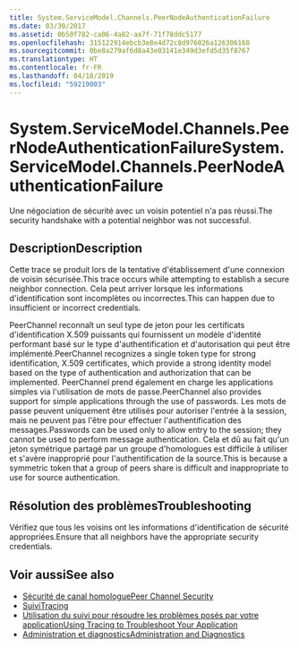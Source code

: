 ```yaml
---
title: System.ServiceModel.Channels.PeerNodeAuthenticationFailure
ms.date: 03/30/2017
ms.assetid: 0b50f782-ca06-4a82-aa7f-71f78ddc5177
ms.openlocfilehash: 315122914ebcb3e8e4d72c8d976026a126306168
ms.sourcegitcommit: 0be8a279af6d8a43e03141e349d3efd5d35f8767
ms.translationtype: HT
ms.contentlocale: fr-FR
ms.lasthandoff: 04/18/2019
ms.locfileid: "59219003"
---
```

# <a name="systemservicemodelchannelspeernodeauthenticationfailure"></a><span data-ttu-id="58767-102">System.ServiceModel.Channels.PeerNodeAuthenticationFailure</span><span class="sxs-lookup"><span data-stu-id="58767-102">System.ServiceModel.Channels.PeerNodeAuthenticationFailure</span></span>
<span data-ttu-id="58767-103">Une négociation de sécurité avec un voisin potentiel n'a pas réussi.</span><span class="sxs-lookup"><span data-stu-id="58767-103">The security handshake with a potential neighbor was not successful.</span></span>  
  
## <a name="description"></a><span data-ttu-id="58767-104">Description</span><span class="sxs-lookup"><span data-stu-id="58767-104">Description</span></span>  
 <span data-ttu-id="58767-105">Cette trace se produit lors de la tentative d'établissement d'une connexion de voisin sécurisée.</span><span class="sxs-lookup"><span data-stu-id="58767-105">This trace occurs while attempting to establish a secure neighbor connection.</span></span> <span data-ttu-id="58767-106">Cela peut arriver lorsque les informations d'identification sont incomplètes ou incorrectes.</span><span class="sxs-lookup"><span data-stu-id="58767-106">This can happen due to insufficient or incorrect credentials.</span></span>  
  
 <span data-ttu-id="58767-107">PeerChannel reconnaît un seul type de jeton pour les certificats d'identification X.509 puissants qui fournissent un modèle d'identité performant basé sur le type d'authentification et d'autorisation qui peut être implémenté.</span><span class="sxs-lookup"><span data-stu-id="58767-107">PeerChannel recognizes a single token type for strong identification, X.509 certificates, which provide a strong identity model based on the type of authentication and authorization that can be implemented.</span></span> <span data-ttu-id="58767-108">PeerChannel prend également en charge les applications simples via l'utilisation de mots de passe.</span><span class="sxs-lookup"><span data-stu-id="58767-108">PeerChannel also provides support for simple applications through the use of passwords.</span></span> <span data-ttu-id="58767-109">Les mots de passe peuvent uniquement être utilisés pour autoriser l'entrée à la session, mais ne peuvent pas l'être pour effectuer l'authentification des messages.</span><span class="sxs-lookup"><span data-stu-id="58767-109">Passwords can be used only to allow entry to the session; they cannot be used to perform message authentication.</span></span> <span data-ttu-id="58767-110">Cela et dû au fait qu'un jeton symétrique partagé par un groupe d'homologues est difficile à utiliser et s'avère inapproprié pour l'authentification de la source.</span><span class="sxs-lookup"><span data-stu-id="58767-110">This is because a symmetric token that a group of peers share is difficult and inappropriate to use for source authentication.</span></span>  
  
## <a name="troubleshooting"></a><span data-ttu-id="58767-111">Résolution des problèmes</span><span class="sxs-lookup"><span data-stu-id="58767-111">Troubleshooting</span></span>  
 <span data-ttu-id="58767-112">Vérifiez que tous les voisins ont les informations d'identification de sécurité appropriées.</span><span class="sxs-lookup"><span data-stu-id="58767-112">Ensure that all neighbors have the appropriate security credentials.</span></span>  
  
## <a name="see-also"></a><span data-ttu-id="58767-113">Voir aussi</span><span class="sxs-lookup"><span data-stu-id="58767-113">See also</span></span>

- [<span data-ttu-id="58767-114">Sécurité de canal homologue</span><span class="sxs-lookup"><span data-stu-id="58767-114">Peer Channel Security</span></span>](../../../../../docs/framework/wcf/feature-details/peer-channel-security.md)
- [<span data-ttu-id="58767-115">Suivi</span><span class="sxs-lookup"><span data-stu-id="58767-115">Tracing</span></span>](../../../../../docs/framework/wcf/diagnostics/tracing/index.md)
- [<span data-ttu-id="58767-116">Utilisation du suivi pour résoudre les problèmes posés par votre application</span><span class="sxs-lookup"><span data-stu-id="58767-116">Using Tracing to Troubleshoot Your Application</span></span>](../../../../../docs/framework/wcf/diagnostics/tracing/using-tracing-to-troubleshoot-your-application.md)
- [<span data-ttu-id="58767-117">Administration et diagnostics</span><span class="sxs-lookup"><span data-stu-id="58767-117">Administration and Diagnostics</span></span>](../../../../../docs/framework/wcf/diagnostics/index.md)
